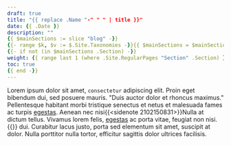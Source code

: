 ```yaml
---
draft: true
title: "{{ replace .Name "-" " " | title }}"
date: {{ .Date }}
description: ""
{{ $mainSections := slice "blog" -}}
{{- range $k, $v := $.Site.Taxonomies -}}{{ $mainSections = $mainSections | append $k -}}{{ end -}}
{{- if not (in $mainSections .Section) -}}
weight: {{ range last 1 (where .Site.RegularPages "Section" .Section) }}{{ add .Page.Weight 100 }}{{ else }}100{{ end }}
toc: true
{{ end -}}
---
```


Lorem ipsum dolor sit amet, `consectetur` adipiscing elit. Proin eget bibendum dui, sed posuere mauris. "Duis auctor dolor et rhoncus maximus." Pellentesque habitant morbi tristique senectus et netus et malesuada fames ac turpis [egestas](/demo). Aenean nec nisi{{<sidenote 2102150831>}}Nulla at dictum tellus. Vivamus lorem felis, [egestas](/demo) ac porta vitae, feugiat non nisi.{{</sidenote>}} dui. Curabitur lacus justo, porta sed elementum sit amet, suscipit at dolor. Nulla porttitor nulla tortor, efficitur sagittis dolor ultrices facilisis.
